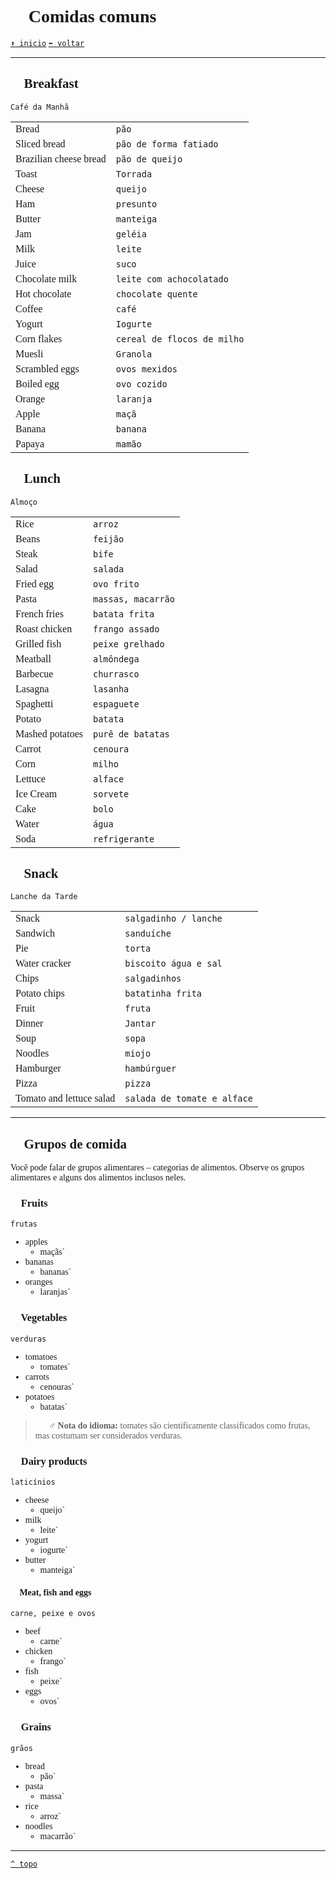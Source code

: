 <font face="Calibri">

# 🍴 Comidas comuns

[`⬆️ inicio`](../../EF%20Route.md)
[`⬅️ voltar`](../Iniciante%201.md)

---

## 🥯 Breakfast

`Café da Manhã`

|||
|:-|:-|
| Bread | `pão` |
| Sliced bread | `pão de forma fatiado` |
| Brazilian cheese bread | `pão de queijo` |
| Toast | `Torrada` |
| Cheese | `queijo` |
| Ham | `presunto` |
| Butter | `manteiga` |
| Jam | `geléia` |
| Milk | `leite` |
| Juice | `suco` |
| Chocolate milk | `leite com achocolatado` |
| Hot chocolate | `chocolate quente` |
| Coffee | `café` |
| Yogurt | `Iogurte` |
| Corn flakes | `cereal de flocos de milho` |
| Muesli | `Granola` |
| Scrambled eggs | `ovos mexidos` |
| Boiled egg | `ovo cozido` |
| Orange | `laranja` |
| Apple | `maçã` |
| Banana | `banana` |
| Papaya | `mamão` |

## 🥗 Lunch

`Almoço`

|||
|:-|:-|
| Rice | `arroz` |
| Beans | `feijão` |
| Steak | `bife` |
| Salad | `salada` |
| Fried egg | `ovo frito` |
| Pasta | `massas, macarrão` |
| French fries | `batata frita` |
| Roast chicken | `frango assado` |
| Grilled fish | `peixe grelhado` |
| Meatball | `almôndega` |
| Barbecue | `churrasco` |
| Lasagna | `lasanha` |
| Spaghetti | `espaguete` |
| Potato | `batata` |
| Mashed potatoes | `purê de batatas` |
| Carrot | `cenoura` |
| Corn | `milho` |
| Lettuce | `alface` |
| Ice Cream | `sorvete` |
| Cake | `bolo` |
| Water | `água` |
| Soda | `refrigerante` |

## 🍔 Snack

`Lanche da Tarde`

|||
|:-|:-|
| Snack | `salgadinho / lanche` |
| Sandwich | `sanduíche` |
| Pie | `torta` |
| Water cracker | `biscoito água e sal` |
| Chips | `salgadinhos` |
| Potato chips | `batatinha frita` |
| Fruit | `fruta` |
| Dinner | `Jantar` |
| Soup | `sopa` |
| Noodles | `miojo` |
| Hamburger | `hambúrguer` |
| Pizza | `pizza` |
| Tomato and lettuce salad | `salada de tomate e alface` |

---

## 🥗 Grupos de comida

Você pode falar de grupos alimentares – categorias de alimentos.
Observe os grupos alimentares e alguns dos alimentos inclusos neles.

### 🍉 Fruits

`frutas`

+ apples
  + maçãs`
+ bananas
  + bananas`
+ oranges
  + laranjas`

### 🍅 Vegetables

`verduras`

+ tomatoes
  + tomates`
+ carrots
  + cenouras`
+ potatoes
  + batatas`

> 🧔🏻‍♂️ **Nota do idioma:**
> tomates são cientificamente classificados como frutas, mas costumam ser considerados verduras.

### 🥛 Dairy products

`laticínios`

+ cheese
  + queijo`
+ milk
  + leite`
+ yogurt
  + iogurte`
+ butter
  + manteiga`

#### 🥩 Meat, fish and eggs

`carne, peixe e ovos`

+ beef
  + carne`
+ chicken
  + frango`
+ fish
  + peixe`
+ eggs
  + ovos`

### 🌾 Grains

`grãos`

+ bread
  + pão`
+ pasta
  + massa`
+ rice
  + arroz`
+ noodles
  + macarrão`

---

[`^ topo`](#-comidas-comuns)

</font>